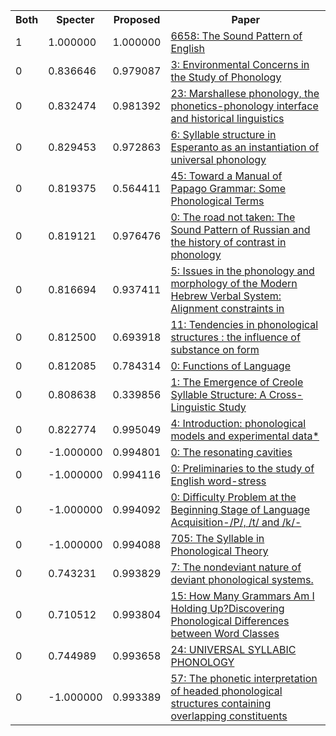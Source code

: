 <html><table><tr>
<th>Both</th>
<th>Specter</th>
<th>Proposed</th>
<th>Paper</th>
</tr>
<tr>
<td>1</td>
<td>1.000000</td>
<td>1.000000</td>
<td><a href="https://www.semanticscholar.org/paper/2ff60c8f2df9a57b5dfba38e9be6d6401d88a1e9">6658: The Sound Pattern of English</a></td>
</tr>
<tr>
<td>0</td>
<td>0.836646</td>
<td>0.979087</td>
<td><a href="https://www.semanticscholar.org/paper/2c221192eb1c6b50328609e0701948baccf76ce0">3: Environmental Concerns in the Study of Phonology</a></td>
</tr>
<tr>
<td>0</td>
<td>0.832474</td>
<td>0.981392</td>
<td><a href="https://www.semanticscholar.org/paper/fb39df8b96d8cec7cb67b6f15ac3f650fae442af">23: Marshallese phonology, the phonetics-phonology interface and historical linguistics</a></td>
</tr>
<tr>
<td>0</td>
<td>0.829453</td>
<td>0.972863</td>
<td><a href="https://www.semanticscholar.org/paper/88c56c20175b5ae4d8afe7a4c892196384e11c4e">6: Syllable structure in Esperanto as an instantiation of universal phonology</a></td>
</tr>
<tr>
<td>0</td>
<td>0.819375</td>
<td>0.564411</td>
<td><a href="https://www.semanticscholar.org/paper/c8a7b7d5cbaa102b921bae88df1ac08b36f1ed95">45: Toward a Manual of Papago Grammar: Some Phonological Terms</a></td>
</tr>
<tr>
<td>0</td>
<td>0.819121</td>
<td>0.976476</td>
<td><a href="https://www.semanticscholar.org/paper/5d2b69853c4439c3263d2645c2c740b4c29c05a8">0: The road not taken: The Sound Pattern of Russian and the history of contrast in phonology</a></td>
</tr>
<tr>
<td>0</td>
<td>0.816694</td>
<td>0.937411</td>
<td><a href="https://www.semanticscholar.org/paper/30b2580c6c504b90cf3531a0c3e014f82a9a6c0f">5: Issues in the phonology and morphology of the Modern Hebrew Verbal System: Alignment constraints in</a></td>
</tr>
<tr>
<td>0</td>
<td>0.812500</td>
<td>0.693918</td>
<td><a href="https://www.semanticscholar.org/paper/0e9e6351b1de1dd4b3f00ff333dfb71f1d5fac2f">11: Tendencies in phonological structures : the influence of substance on form</a></td>
</tr>
<tr>
<td>0</td>
<td>0.812085</td>
<td>0.784314</td>
<td><a href="https://www.semanticscholar.org/paper/1c62e02c711a4f3f306b530f3e62b2d0f15ae917">0: Functions of Language</a></td>
</tr>
<tr>
<td>0</td>
<td>0.808638</td>
<td>0.339856</td>
<td><a href="https://www.semanticscholar.org/paper/ae72bd2463ef4a0e41802b752d8caca05cee87e5">1: The Emergence of Creole Syllable Structure: A Cross-Linguistic Study</a></td>
</tr>
<tr>
<td>0</td>
<td>0.822774</td>
<td>0.995049</td>
<td><a href="https://www.semanticscholar.org/paper/46646ffb22d03a6f6982d1dad593b0b839b368bd">4: Introduction: phonological models and experimental data*</a></td>
</tr>
<tr>
<td>0</td>
<td>-1.000000</td>
<td>0.994801</td>
<td><a href="https://www.semanticscholar.org/paper/b39630959f293f2c3c21b1e68e9fb21efeede806">0: The resonating cavities</a></td>
</tr>
<tr>
<td>0</td>
<td>-1.000000</td>
<td>0.994116</td>
<td><a href="https://www.semanticscholar.org/paper/d8488153102b50805340b418009fc52e2aea0cce">0: Preliminaries to the study of English word-stress</a></td>
</tr>
<tr>
<td>0</td>
<td>-1.000000</td>
<td>0.994092</td>
<td><a href="https://www.semanticscholar.org/paper/c986d7559b5845e8a9ab8112d85c7fa9a783efa6">0: Difficulty Problem at the Beginning Stage of Language Acquisition-/P/, /t/ and /k/-</a></td>
</tr>
<tr>
<td>0</td>
<td>-1.000000</td>
<td>0.994088</td>
<td><a href="https://www.semanticscholar.org/paper/b12e0ef9d417d0255d9a4b9154ce7d77dae5997e">705: The Syllable in Phonological Theory</a></td>
</tr>
<tr>
<td>0</td>
<td>0.743231</td>
<td>0.993829</td>
<td><a href="https://www.semanticscholar.org/paper/3377c26f9f05bbadfd65bd60683d173b70854247">7: The nondeviant nature of deviant phonological systems.</a></td>
</tr>
<tr>
<td>0</td>
<td>0.710512</td>
<td>0.993804</td>
<td><a href="https://www.semanticscholar.org/paper/219ff1fb1ba57c7d5e573d7e92d6aa53b55368e3">15: How Many Grammars Am I Holding Up?Discovering Phonological Differences between Word Classes</a></td>
</tr>
<tr>
<td>0</td>
<td>0.744989</td>
<td>0.993658</td>
<td><a href="https://www.semanticscholar.org/paper/ad629443c645429e242b1e79324cd91f34ed6907">24: UNIVERSAL SYLLABIC PHONOLOGY</a></td>
</tr>
<tr>
<td>0</td>
<td>-1.000000</td>
<td>0.993389</td>
<td><a href="https://www.semanticscholar.org/paper/bdaf508a1e14ca4439be0291e9cb050268a65a90">57: The phonetic interpretation of headed phonological structures containing overlapping constituents</a></td>
</tr>
</table></html>
